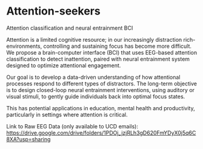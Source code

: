# Attention-seekers
Attention classification and neural entrainment BCI 

Attention is a limited cognitive resource; in our increasingly distraction rich-environments, controlling and sustaining focus has become more difficult. We propose a brain-computer interface (BCI) that uses EEG-based attention classification to detect inattention, paired with neural entrainment system designed to optimize attentional engagement.

Our goal is to develop a data-driven understanding of how attentional processes respond to different types of distractors. The long-term objective is to design closed-loop neural entrainment interventions, using auditory or visual stimuli, to gently guide individuals back into optimal focus states.

This has potential applications in education, mental health and productivity, particularly in settings where attention is critical.

Link to Raw EEG Data (only available to UCD emails):
https://drive.google.com/drive/folders/1PDOj_jzjRLh3gD620FmYDyX0j5q6C8XA?usp=sharing


